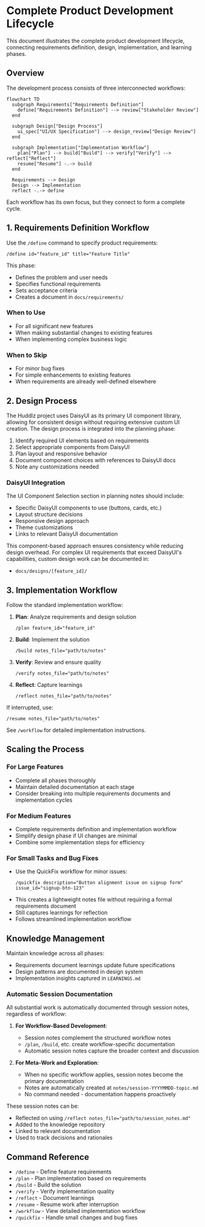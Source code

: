 # Complete Product Development Lifecycle

This document illustrates the complete product development lifecycle, connecting requirements definition, design, implementation, and learning phases.

## Overview

The development process consists of three interconnected workflows:

```mermaid
flowchart TD
  subgraph Requirements["Requirements Definition"]
    define["Requirements Definition"] --> review["Stakeholder Review"]
  end
  
  subgraph Design["Design Process"]
    ui_spec["UI/UX Specification"] --> design_review["Design Review"]
  end
  
  subgraph Implementation["Implementation Workflow"]
    plan["Plan"] --> build["Build"] --> verify["Verify"] --> reflect["Reflect"]
    resume["Resume"] -.-> build
  end
  
  Requirements --> Design
  Design --> Implementation
  reflect -.-> define
```

Each workflow has its own focus, but they connect to form a complete cycle.

## 1. Requirements Definition Workflow

Use the `/define` command to specify product requirements:

```
/define id="feature_id" title="Feature Title"
```

This phase:
- Defines the problem and user needs
- Specifies functional requirements
- Sets acceptance criteria
- Creates a document in `docs/requirements/` 

### When to Use

- For all significant new features
- When making substantial changes to existing features
- When implementing complex business logic

### When to Skip

- For minor bug fixes
- For simple enhancements to existing features
- When requirements are already well-defined elsewhere

## 2. Design Process

The Huddlz project uses DaisyUI as its primary UI component library, allowing for consistent design without requiring extensive custom UI creation. The design process is integrated into the planning phase:

1. Identify required UI elements based on requirements
2. Select appropriate components from DaisyUI
3. Plan layout and responsive behavior
4. Document component choices with references to DaisyUI docs
5. Note any customizations needed

### DaisyUI Integration

The UI Component Selection section in planning notes should include:
- Specific DaisyUI components to use (buttons, cards, etc.)
- Layout structure decisions
- Responsive design approach
- Theme customizations
- Links to relevant DaisyUI documentation

This component-based approach ensures consistency while reducing design overhead. For complex UI requirements that exceed DaisyUI's capabilities, custom design work can be documented in:
- `docs/designs/[feature_id]/`

## 3. Implementation Workflow

Follow the standard implementation workflow:

1. **Plan**: Analyze requirements and design solution
   ```
   /plan feature_id="feature_id"
   ```

2. **Build**: Implement the solution
   ```
   /build notes_file="path/to/notes"
   ```

3. **Verify**: Review and ensure quality
   ```
   /verify notes_file="path/to/notes"
   ```

4. **Reflect**: Capture learnings
   ```
   /reflect notes_file="path/to/notes"
   ```

If interrupted, use:
```
/resume notes_file="path/to/notes"
```

See `/workflow` for detailed implementation instructions.

## Scaling the Process

### For Large Features

- Complete all phases thoroughly
- Maintain detailed documentation at each stage
- Consider breaking into multiple requirements documents and implementation cycles

### For Medium Features

- Complete requirements definition and implementation workflow
- Simplify design phase if UI changes are minimal
- Combine some implementation steps for efficiency

### For Small Tasks and Bug Fixes

- Use the QuickFix workflow for minor issues:
  ```
  /quickfix description="Button alignment issue on signup form" issue_id="signup-btn-123"
  ```
- This creates a lightweight notes file without requiring a formal requirements document
- Still captures learnings for reflection
- Follows streamlined implementation workflow

## Knowledge Management

Maintain knowledge across all phases:

- Requirements document learnings update future specifications
- Design patterns are documented in design system
- Implementation insights captured in `LEARNINGS.md`

### Automatic Session Documentation

All substantial work is automatically documented through session notes, regardless of workflow:

1. **For Workflow-Based Development**:
   - Session notes complement the structured workflow notes
   - `/plan`, `/build`, etc. create workflow-specific documentation
   - Automatic session notes capture the broader context and discussion

2. **For Meta-Work and Exploration**:
   - When no specific workflow applies, session notes become the primary documentation
   - Notes are automatically created at `notes/session-YYYYMMDD-topic.md`
   - No command needed - documentation happens proactively

These session notes can be:
- Reflected on using `/reflect notes_file="path/to/session_notes.md"`
- Added to the knowledge repository
- Linked to relevant documentation
- Used to track decisions and rationales

## Command Reference

- `/define` - Define feature requirements
- `/plan` - Plan implementation based on requirements
- `/build` - Build the solution
- `/verify` - Verify implementation quality
- `/reflect` - Document learnings
- `/resume` - Resume work after interruption
- `/workflow` - View detailed implementation workflow
- `/quickfix` - Handle small changes and bug fixes
